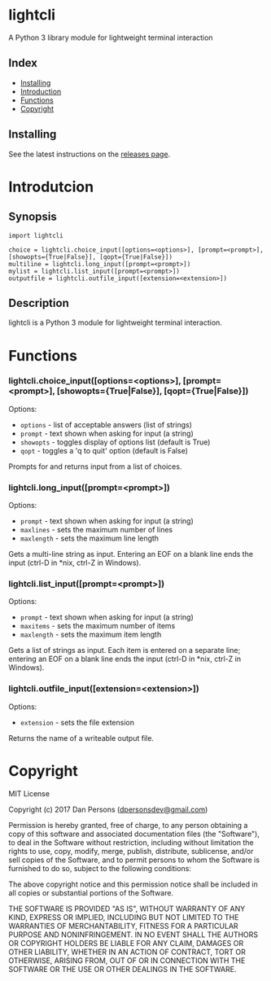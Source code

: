 # lightcli
A Python 3 library module for lightweight terminal interaction

## Index
- [Installing](#installing)
- [Introduction](#introduction)
- [Functions](#functions)
- [Copyright](#copyright)

## Installing
See the latest instructions on the [releases page](https://github.com/dogoncouch/lightcli/releases).


# Introdutcion

## Synopsis
    import lightcli
    
    choice = lightcli.choice_input([options=<options>], [prompt=<prompt>], [showopts={True|False}], [qopt={True|False}])
    multiline = lightcli.long_input([prompt=<prompt>])
    mylist = lightcli.list_input([prompt=<prompt>])
    outputfile = lightcli.outfile_input([extension=<extension>])

## Description
lightcli is a Python 3 module for lightweight terminal interaction.


# Functions

### lightcli.choice\_input([options=\<options\>], [prompt=\<prompt\>], [showopts={True|False}], [qopt={True|False}])

Options:
- `` options `` - list of acceptable answers (list of strings)
- `` prompt `` - text shown when asking for input (a string)
- `` showopts `` - toggles display of options list (default is True)
- `` qopt `` - toggles a 'q to quit' option (default is False)

Prompts for and returns input from a list of choices.

### lightcli.long\_input([prompt=\<prompt\>])

Options:
- `` prompt `` - text shown when asking for input (a string)
- `` maxlines `` - sets the maximum number of lines
- `` maxlength `` - sets the maximum line length

Gets a multi-line string as input. Entering an EOF on a blank line ends the input (ctrl-D in \*nix, ctrl-Z in Windows).

### lightcli.list\_input([prompt=\<prompt\>])

Options:
- `` prompt `` - text shown when asking for input (a string)
- `` maxitems `` - sets the maximum number of items
- `` maxlength `` - sets the maximum item length

Gets a list of strings as input. Each item is entered on a separate line; entering an EOF on a blank line ends the input (ctrl-D in \*nix, ctrl-Z in Windows).

### lightcli.outfile\_input([extension=\<extension\>])

Options:
- `` extension `` - sets the file extension

Returns the name of a writeable output file.


# Copyright
MIT License

Copyright (c) 2017 Dan Persons (dpersonsdev@gmail.com)

Permission is hereby granted, free of charge, to any person obtaining a copy
of this software and associated documentation files (the "Software"), to deal
in the Software without restriction, including without limitation the rights
to use, copy, modify, merge, publish, distribute, sublicense, and/or sell
copies of the Software, and to permit persons to whom the Software is
furnished to do so, subject to the following conditions:

The above copyright notice and this permission notice shall be included in all
copies or substantial portions of the Software.

THE SOFTWARE IS PROVIDED "AS IS", WITHOUT WARRANTY OF ANY KIND, EXPRESS OR
IMPLIED, INCLUDING BUT NOT LIMITED TO THE WARRANTIES OF MERCHANTABILITY,
FITNESS FOR A PARTICULAR PURPOSE AND NONINFRINGEMENT. IN NO EVENT SHALL THE
AUTHORS OR COPYRIGHT HOLDERS BE LIABLE FOR ANY CLAIM, DAMAGES OR OTHER
LIABILITY, WHETHER IN AN ACTION OF CONTRACT, TORT OR OTHERWISE, ARISING FROM,
OUT OF OR IN CONNECTION WITH THE SOFTWARE OR THE USE OR OTHER DEALINGS IN THE
SOFTWARE.
